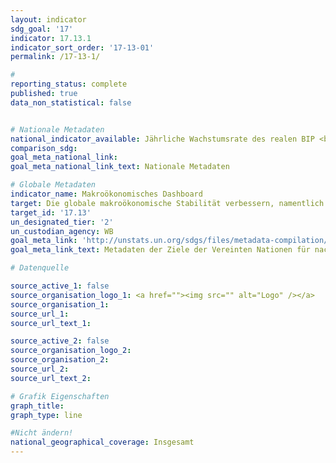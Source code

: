 ```yaml
---
layout: indicator
sdg_goal: '17'
indicator: 17.13.1
indicator_sort_order: '17-13-01'
permalink: /17-13-1/

#
reporting_status: complete
published: true
data_non_statistical: false


# Nationale Metadaten
national_indicator_available: Jährliche Wachstumsrate des realen BIP <br> Reales BIP pro Kopf <br> Finanzierungssaldo des Staates <br> Schuldenstand des öffentlichen Gesamthaushaltes <br> Konsum privater Haushalte <br> Verfügbares Einkommen privater Haushalte <br> Bruttoanlageinvestitionen <br> Außenbeitrag <br> Erwerbstätige <br> Geleistete Arbeitsstunden der Erwerbstätigen <br> Geleistete Arbeitsstunden der Arbeitnehmer <br> Arbeitsproduktivität je geleisteter Erwerbstätigenstunde <br> Arbeitsproduktivität je geleisteter Arbeitnehmerstunde
comparison_sdg:
goal_meta_national_link:
goal_meta_national_link_text: Nationale Metadaten

# Globale Metadaten
indicator_name: Makroökonomisches Dashboard
target: Die globale makroökonomische Stabilität verbessern, namentlich durch Politikkoordinierung und Politikkohärenz
target_id: '17.13'
un_designated_tier: '2'
un_custodian_agency: WB
goal_meta_link: 'http://unstats.un.org/sdgs/files/metadata-compilation/Metadata-Goal-17.pdf'
goal_meta_link_text: Metadaten der Ziele der Vereinten Nationen für nachhaltige Entwicklung

# Datenquelle

source_active_1: false
source_organisation_logo_1: <a href=""><img src="" alt="Logo" /></a>
source_organisation_1:
source_url_1:
source_url_text_1:

source_active_2: false
source_organisation_logo_2:
source_organisation_2:
source_url_2:
source_url_text_2:

# Grafik Eigenschaften
graph_title:
graph_type: line

#Nicht ändern!
national_geographical_coverage: Insgesamt
---
```

